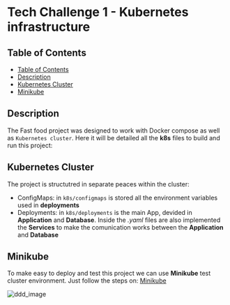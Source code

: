 # Tech Challenge 1 - Kubernetes infrastructure

## Table of Contents

- [Table of Contents](#table-of-contents)
- [Description](#description)
- [Kubernetes Cluster](#kubernetes-cluster)
- [Minikube](#minikube)


## Description

The Fast food project was designed to work with Docker compose as well as `Kubernetes cluster`. Here it will be detailed all the **k8s** files to build and run this project:

## Kubernetes Cluster

The project is structutred in separate peaces within the cluster:

 - ConfigMaps: in `k8s/configmaps` is stored all the environment variables used in **deployments**
 - Deployments: in `k8s/deployments` is the main App, devided in **Application** and **Database**. Inside the *.yaml* files are also implemented the **Services** to make the comunication works between the **Application** and **Database**

## Minikube

To make easy to deploy and test this project we can use **Minikube** test cluster environment.
Just follow the steps on: [Minikube](https://minikube.sigs.k8s.io/docs/)

![ddd_image](https://github.com/thiagoluis88git/tech1/assets/166969350/2016bfff-3c19-4172-837f-8d5d428525f7)
